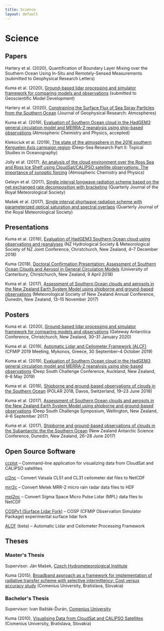 ```yaml
---
title: Science
layout: default
---
```


# Science

## Papers

Hartery et al. (2020), Quantification of Boundary Layer Mixing over the Southern Ocean Using In-Situ and Remotely-Sensed Measurements (submitted to Geophysical Research Letters)

Kuma et al. (2020), [Ground-based lidar processing and simulator framework for comparing models and observations](papers/kuma_et_al_2020/) (submitted to Geoscientific Model Development)

Hartery et al. (2020), [Constraining the Surface Flux of Sea Spray Particles from the Southern Ocean](https://agupubs.onlinelibrary.wiley.com/doi/10.1029/2019JD032026) (Journal of Geophysical Research: Atmospheres)

Kuma et al. (2019), [Evaluation of Southern Ocean cloud in the HadGEM3 general circulation model and MERRA-2 reanalysis using ship-based observations](papers/kuma_et_al_2019/) (Atmospheric Chemistry and Physics, accepted)

Klekociuk et al. (2019), [The state of the atmosphere in the 2016 southern Kerguelen Axis campaign region](https://www.sciencedirect.com/science/article/pii/S0967064518301395) (Deep-Sea Research Part II: Topical Studies in Oceanography)

Jolly et al. (2017), [An analysis of the cloud environment over the Ross Sea and Ross Ice Shelf using CloudSat/CALIPSO satellite observations: The importance of synoptic forcing](https://www.atmos-chem-phys-discuss.net/acp-2017-547/) (Atmospheric Chemistry and Physics)

Geleyn et al. (2017), [Single interval longwave radiation scheme based on the net exchanged rate decomposition with bracketing](https://rmets.onlinelibrary.wiley.com/doi/full/10.1002/qj.3006) (Quarterly Journal of the Royal Meteorological Society)

Mašek et al. (2017), [Single interval shortwave radiation scheme with parameterized optical saturation and spectral overlaps](https://rmets.onlinelibrary.wiley.com/doi/full/10.1002/qj.2653) (Quarterly Journal of the Royal Meteorological Society)

## Presentations

Kuma et al. (2018), [Evaluation of HadGEM3 Southern Ocean cloud using observations and reanalyses](https://github.com/peterkuma/research/raw/master/presentations/Kuma%20et%20al.%20(2018),%20Evaluation%20of%20HadGEM3%20Southern%20Ocean%20cloud%20using%20observations%20and%20reanalyses.pdf) (NZ Hydrological Society & Meteorological Society of NZ Joint Conference, Christchurch, New Zealand, 4–7 December 2018)

Kuma (2018), [Doctoral Confirmation Presentation: Assessment of Southern Ocean Clouds and Aerosol in General Circulation Models](https://github.com/peterkuma/research/raw/master/presentations/Kuma%20(2018)%2C%20Doctoral%20Confirmation%20Presentation:%20Assessment%20of%20Southern%20Ocean%20Clouds%20and%20Aerosol%20in%20General%20Circulation%20Models.pdf) (University of Canterbury, Christchurch, New Zealand, 9 April 2018)

Kuma et al. (2017), [Assessment of Southern Ocean clouds and aerosols in the New Zealand Earth System Model using shipborne and ground-based observations](https://github.com/peterkuma/research/raw/master/presentations/Kuma%20et%20al.%20(2017)%2C%20Assessment%20of%20Southern%20Ocean%20clouds%20and%20aerosols%20in%20the%20New%20Zealand%20Earth%20System%20Model%20using%20shipborne%20and%20ground-based%20observations.pdf) (Meteorological Society of New Zealand Annual Conference, Dunedin, New Zealand, 13–15 November 2017)

## Posters

Kuma et al. (2020), [Ground-based lidar processing and simulator framework for comparing models and observations](https://github.com/peterkuma/research/raw/master/posters/Kuma%20et%20al.%20(2020),%20Ground-based%20lidar%20processing%20and%20simulator%20framework%20for%20comparing%20models%20and%20observations.pdf) (Gateway Antarctica Conference, Christchurch, New Zealand, 30–31 January 2020)

Kuma et al. (2019), [Automatic Lidar and Ceilometer Framework (ALCF)](https://github.com/peterkuma/research/raw/master/posters/Kuma%20et%20al.%20(2019)%2C%20Automatic%20Lidar%20and%20Ceilometer%20Framework%20(ALCF).pdf) (CFMIP 2019 Meeting, Mykonos, Greece, 30 September–4 October 2019)

Kuma et al. (2019), [Evaluation of Southern Ocean cloud in the HadGEM3 general circulation model and MERRA-2 reanalysis using ship-based observations](https://github.com/peterkuma/research/raw/master/posters/Kuma%20et%20al.%20(2019)%2C%20Evaluation%20of%20Southern%20Ocean%20cloud%20in%20the%20HadGEM3%20general%20circulation%20model%20and%20MERRA-2%20reanalysis%20using%20ship-based%20observations.pdf) (Deep South Challenge Conference, Auckland, New Zealand, 6–8 May 2019)

Kuma et al. (2018), [Shipborne and ground-based observations of clouds in the Southern Ocean](https://github.com/peterkuma/research/raw/master/posters/Kuma%20et%20al.%20(2018),%20Shipborne%20and%20ground-based%20observations%20of%20clouds%20in%20the%20Southern%20Ocean.pdf) (POLAR 2018, Davos, Switzerland, 19–23 June 2018)

Kuma et al. (2017), [Assessment of Southern Ocean clouds and aerosols in the New Zealand Earth System Model using shipborne and ground-based observations](https://github.com/peterkuma/research/raw/master/posters/Kuma%20et%20al.%20(2017)%2C%20Assessment%20of%20Southern%20Ocean%20clouds%20and%20aerosols%20in%20the%20New%20Zealand%20Earth%20System%20Model%20using%20shipborne%20and%20ground-based%20observations.pdf) (Deep South Challenge Symposium, Wellington, New Zealand, 4–6 September 2017)

Kuma et al. (2017), [Shipborne and ground-based observations of clouds in the Subantarctic the the Southern Ocean](https://github.com/peterkuma/research/raw/master/posters/Kuma%20et%20al.%20(2017)%2C%20Shipborne%20and%20ground-based%20observations%20of%20clouds%20in%20the%20Subantarctic%20the%20the%20Southern%20Ocean.pdf) (New Zealand Antarctic Science Conference, Dunedin, New Zealand, 26–28 June 2017)

## Open Source Software

[ccplot](http://ccplot.org/) – Command-line application for visualizing data from CloudSat and CALIPSO satellites

[cl2nc](https://github.com/peterkuma/cl2nc) – Convert Vaisala CL51 and CL31 ceilometer dat files to NetCDF

[mrr2c](https://github.com/peterkuma/mrr2c) – Convert Metek MRR-2 micro rain radar data files to HDF

[mpl2nc](https://github.com/peterkuma/mpl2nc) – Convert Sigma Space Micro Pulse Lidar (MPL) data files to NetCDF

[COSPv1 (Surface Lidar Fork)](https://github.com/peterkuma/COSPv1) – COSP (CFMIP Observation Simulator Package) experimental surface lidar fork

[ALCF](https://alcf-lidar.github.io) (beta) – Automatic Lidar and Ceilometer Processing Framework

## Theses

### Master's Thesis

Supervisor: Ján Mašek, [Czech Hydrometeorological Institute](http://portal.chmi.cz/?l=en)

Kuma (2015), [Broadband approach as a framework for implementation of radiative transfer scheme with selective intermittency: Cost versus accuracy study](https://github.com/peterkuma/research/raw/master/theses/Kuma%20(2015)%2C%20Broadband%20approach%20as%20a%20framework%20for%20implementation%20of%20radiative%20transfer%20scheme%20with%20selective%20intermittency:%20Cost%20versus%20accuracy%20study.pdf) (Comenius University, Bratislava, Slovakia)

### Bachelor's Thesis

Supervisor: Ivan Bašták-Ďurán, [Comenius University](https://uniba.sk/en)

Kuma (2010), [Visualising Data from CloudSat and CALIPSO Satellites](https://github.com/peterkuma/research/raw/master/theses/Kuma%20(2010)%2C%20Visualising%20Data%20from%20CloudSat%20and%20CALIPSO%20Satellites.pdf) (Comenius University, Bratislava, Slovakia)

